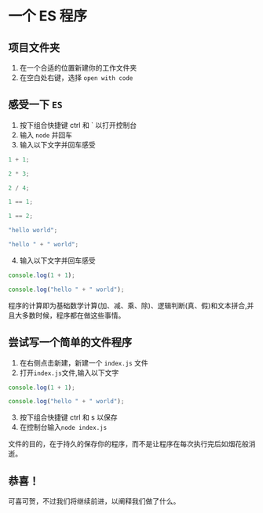# 一个 ES 程序

## 项目文件夹

1. 在一个合适的位置新建你的工作文件夹
2. 在空白处右键，选择 `open with code`

## 感受一下 `ES`

1. 按下组合快捷键 ctrl 和 ` 以打开控制台
2. 输入 `node` 并回车
3. 输入以下文字并回车感受

```ts
1 + 1;

2 * 3;

2 / 4;

1 == 1;

1 == 2;

"hello world";

"hello " + " world";
```

4. 输入以下文字并回车感受

```ts
console.log(1 + 1);

console.log("hello " + " world");
```

程序的计算即为基础数学计算(加、减、乘、除)、逻辑判断(真、假)和文本拼合,并且大多数时候，程序都在做这些事情。

## 尝试写一个简单的文件程序

1. 在右侧点击新建，新建一个 `index.js` 文件
2. 打开`index.js`文件,输入以下文字

```ts
console.log(1 + 1);

console.log("hello " + " world");
```

3. 按下组合快捷键 ctrl 和 s 以保存
4. 在控制台输入`node index.js`

文件的目的，在于持久的保存你的程序，而不是让程序在每次执行完后如烟花般消逝。

## 恭喜！

可喜可贺，不过我们将继续前进，以阐释我们做了什么。
